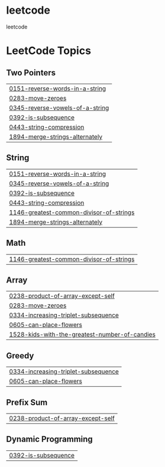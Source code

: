 # leetcode
leetcode

<!---LeetCode Topics Start-->
# LeetCode Topics
## Two Pointers
|  |
| ------- |
| [0151-reverse-words-in-a-string](https://github.com/surihwang/leetcode/tree/master/0151-reverse-words-in-a-string) |
| [0283-move-zeroes](https://github.com/surihwang/leetcode/tree/master/0283-move-zeroes) |
| [0345-reverse-vowels-of-a-string](https://github.com/surihwang/leetcode/tree/master/0345-reverse-vowels-of-a-string) |
| [0392-is-subsequence](https://github.com/surihwang/leetcode/tree/master/0392-is-subsequence) |
| [0443-string-compression](https://github.com/surihwang/leetcode/tree/master/0443-string-compression) |
| [1894-merge-strings-alternately](https://github.com/surihwang/leetcode/tree/master/1894-merge-strings-alternately) |
## String
|  |
| ------- |
| [0151-reverse-words-in-a-string](https://github.com/surihwang/leetcode/tree/master/0151-reverse-words-in-a-string) |
| [0345-reverse-vowels-of-a-string](https://github.com/surihwang/leetcode/tree/master/0345-reverse-vowels-of-a-string) |
| [0392-is-subsequence](https://github.com/surihwang/leetcode/tree/master/0392-is-subsequence) |
| [0443-string-compression](https://github.com/surihwang/leetcode/tree/master/0443-string-compression) |
| [1146-greatest-common-divisor-of-strings](https://github.com/surihwang/leetcode/tree/master/1146-greatest-common-divisor-of-strings) |
| [1894-merge-strings-alternately](https://github.com/surihwang/leetcode/tree/master/1894-merge-strings-alternately) |
## Math
|  |
| ------- |
| [1146-greatest-common-divisor-of-strings](https://github.com/surihwang/leetcode/tree/master/1146-greatest-common-divisor-of-strings) |
## Array
|  |
| ------- |
| [0238-product-of-array-except-self](https://github.com/surihwang/leetcode/tree/master/0238-product-of-array-except-self) |
| [0283-move-zeroes](https://github.com/surihwang/leetcode/tree/master/0283-move-zeroes) |
| [0334-increasing-triplet-subsequence](https://github.com/surihwang/leetcode/tree/master/0334-increasing-triplet-subsequence) |
| [0605-can-place-flowers](https://github.com/surihwang/leetcode/tree/master/0605-can-place-flowers) |
| [1528-kids-with-the-greatest-number-of-candies](https://github.com/surihwang/leetcode/tree/master/1528-kids-with-the-greatest-number-of-candies) |
## Greedy
|  |
| ------- |
| [0334-increasing-triplet-subsequence](https://github.com/surihwang/leetcode/tree/master/0334-increasing-triplet-subsequence) |
| [0605-can-place-flowers](https://github.com/surihwang/leetcode/tree/master/0605-can-place-flowers) |
## Prefix Sum
|  |
| ------- |
| [0238-product-of-array-except-self](https://github.com/surihwang/leetcode/tree/master/0238-product-of-array-except-self) |
## Dynamic Programming
|  |
| ------- |
| [0392-is-subsequence](https://github.com/surihwang/leetcode/tree/master/0392-is-subsequence) |
<!---LeetCode Topics End-->